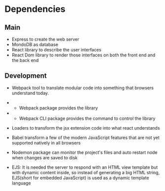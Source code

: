 # Dependencies
## Main 
- Express to create the web server
- MondoDB as database
- React library to describe the user interfaces
- React Dom library to render those interfaces on both the front end and the back end

## Development
- Webpack tool to translate modular code into something that browsers understand today. 
- - Webpack package provides the library
- - Webpack CLI package provides the command to control the library

- Loaders to transform the jsx extension code into what react understands
- Babel transform a few of the modern JavaScript features that are not yet supported natively in all browsers

- Nodemon package can monitor the project's files and auto restart node when changes are saved to disk

- EJS: It is needed the server to respond with an HTML view template but with dynamic content inside, so instead of generating a big HTML string, EJS(short for embedded JavaScript) is used as a dynamic template language